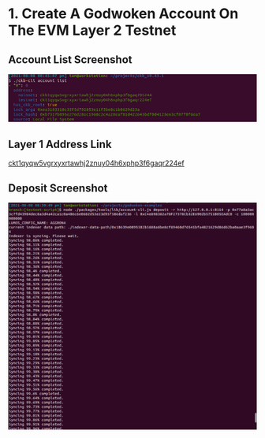 # 1. Create A Godwoken Account On The EVM Layer 2 Testnet

## Account List Screenshot
![ckb-cli account list](./1_account_list.png)

## Layer 1 Address Link
[ckt1qyqw5vgrxyxrtawhj2znuy04h6xphp3f6gaqr224ef](https://explorer.nervos.org/aggron/address/ckt1qyqw5vgrxyxrtawhj2znuy04h6xphp3f6gaqr224ef)

## Deposit Screenshot
![layer 2 deposit](./1_Deposit.png)
